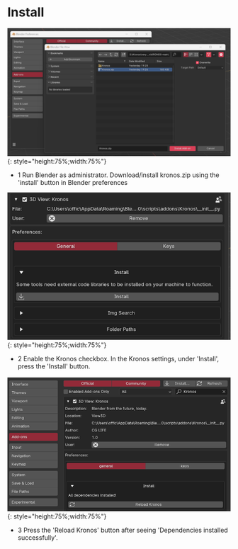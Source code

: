 # Install

<!-- 3 step install: -->

<!-- ![Alt Text](gifs/maybe.gif)
 -->
![Alt Text](images/Install.png){: style="height:75%;width:75%"}

- 1   Run Blender as administrator. Download/install kronos.zip using the 'install' button in Blender preferences

![Alt Text](images/Enable.png){: style="height:75%;width:75%"}

- 2    Enable the Kronos checkbox. In the Kronos settings, under 'Install', press the 'Install' button.

![Alt Text](gifs/reload.png){: style="height:75%;width:75%"}

- 3    Press the 'Reload Kronos' button after seeing 'Dependencies installed successfully'.
